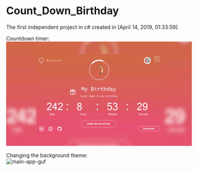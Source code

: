 # Count_Down_Birthday
The first independent project in c# created in [April 14, 2019, 01:33:59]
  
Countdown timer:  
![main-app-guf](Count_Down_Birthday/AppRecources/MainApp.gif)  

Changing the background theme:   
![main-app-guf](Count_Down_Birthday/AppRecources/ChangeThemes.gif)  